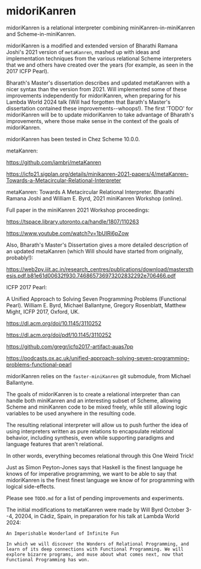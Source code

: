 # midoriKanren

midoriKanren is a relational interpreter combining miniKanren-in-miniKanren and Scheme-in-miniKanren.

midoriKanren is a modified and extended version of Bharathi Ramana Joshi's 2021 version of `metaKanren`, mashed up with ideas and implementation techniques from the various relational Scheme interpreters that we and others have created over the years (for example, as seen in the 2017 ICFP Pearl).

Bharath's Master's dissertation describes and updated metaKanren with a nicer syntax than the version from 2021.  Will implemented some of these improvements independently for midoriKanren, when preparing for his Lambda World 2024 talk (Will had forgotten that Barath's Master's dissertation contained these improvements--whoops!).  The first 'TODO' for midoriKanren will be to update midoriKanren to take advantage of Bharath's improvements, where those make sense in the context of the goals of midoriKanren.

midoriKanren has been tested in Chez Scheme 10.0.0.


metaKanren:

https://github.com/iambrj/metaKanren

https://icfp21.sigplan.org/details/minikanren-2021-papers/4/metaKanren-Towards-a-Metacircular-Relational-Interpreter

metaKanren: Towards A Metacircular Relational Interpreter.
Bharathi Ramana Joshi and William E. Byrd, 2021 miniKanren Workshop (online).

Full paper in the miniKanren 2021 Workshop proceedings:

https://tspace.library.utoronto.ca/handle/1807/110263

https://www.youtube.com/watch?v=1bUIRi6pZow

Also, Bharath's Master's Dissertation gives a more detailed  description of an updated metaKanren (which Will should have started from originally, probably!):

https://web2py.iiit.ac.in/research_centres/publications/download/mastersthesis.pdf.b81e61d00632f930.746865736973202832292e706466.pdf


ICFP 2017 Pearl:

A Unified Approach to Solving Seven Programming Problems (Functional Pearl).
William E. Byrd, Michael Ballantyne, Gregory Rosenblatt, Matthew Might,
ICFP 2017, Oxford, UK.

https://dl.acm.org/doi/10.1145/3110252

https://dl.acm.org/doi/pdf/10.1145/3110252

https://github.com/gregr/icfp2017-artifact-auas7pp

https://podcasts.ox.ac.uk/unified-approach-solving-seven-programming-problems-functional-pearl


midoriKanren relies on the `faster-miniKanren` git submodule, from Michael Ballantyne.


The goals of midoriKanren is to create a relational interpreter than can handle both miniKanren and an interesting subset of Scheme, allowing Scheme and miniKanren code to be mixed freely, while still allowing logic variables to be used anywhere in the resulting code.

The resulting relational interpreter will allow us to push further the idea of using interpreters written as pure relations to encapsulate relational behavior, including synthesis, even while supporting paradigms and language features that aren't relational.

In other words, everything becomes relational through this One Weird Trick!

Just as Simon Peyton-Jones says that Haskell is the finest language he knows of for imperative programming, we want to be able to say that midoriKanren is the finest finest language we know of for programming with logical side-effects.

Please see `TODO.md` for a list of pending improvements and experiments.

The initial modifications to metaKanren were made by Will Byrd October 3--4, 20204, in Cádiz, Spain, in preparation for his talk at Lambda World 2024:

```
An Imperishable Wonderland of Infinite Fun

In which we will discover the Wonders of Relational Programming, and
learn of its deep connections with Functional Programming. We will
explore bizarre programs, and muse about what comes next, now that
Functional Programming has won.
```
